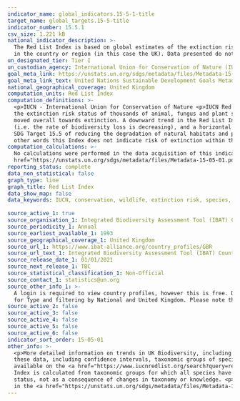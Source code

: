```yaml
---
indicator_name: global_indicators.15-5-1-title
target_name: global_targets.15-5-title
indicator_number: 15.5.1
csv_size: 1.221 kB
national_indicator_description: >-
  The Red List Index is based on global estimates of the extinction risk (IUCN Red List categories) of all mammals, birds, amphibians, corals and cycads, derived from local and national data, disaggregated to the national scale and weighted by the proportion of each species's distribution
  in the country or region (in this case the UK). Data presented do not include the overseas territories.
un_designated_tier: Tier I
un_custodian_agency: International Union for Conservation of Nature (IUCN), BirdLife International (BLI)
goal_meta_link: https://unstats.un.org/sdgs/metadata/files/Metadata-15-05-01.pdf
goal_meta_link_text: United Nations Sustainable Development Goals Metadata (PDF 440 KB)
national_geographical_coverage: United Kingdom
computation_units: Red List Index
computation_definitions: >-
  <p>IUCN - International Union for Conservation of Nature <p>IUCN Red List - The IUCN Red List of Threatened Species is internationally recognised as the most respected and robust inventory of global species conservation status.  It provides a standard and repeatable method for assessing
  the extinction risk status of thousands of animal, fungus and plant species.</p><p>Red List Index - The Red List Index value ranges from 1 (all species are categorised as ‘Least Concern’) to 0 (all species are categorised as ‘Extinct’), and so indicates how far the set of species has
  moved overall towards extinction. A downward trend in the Red List Index over time means that the expected rate of future species extinctions is worsening (i.e. the rate of biodiversity loss is increasing). An upward trend means that the expected rate of species extinctions is abating
  (i.e. the rate of biodiversity loss is decreasing), and a horizontal line means that the expected rate of species extinctions is remaining the same, although in each of these cases it does not mean that biodiversity loss has stopped. An upward Red List Index trend would indicate that the
  SDG Target 15.5 of reducing the degradation of natural habitats and protecting threatened species is on track. A Red List Index value of 1 would indicate that biodiversity loss has been halted.<p>The Red List Index reported here is based on global classifications for each species. In
  other words this Index does not indicate risk of extinction within the UK, but rather, risk of global extinction of species found within the UK.<p>IBAT - Integrated Biodiversity Assessment Tool.</p>
computation_calculations: >-
  No calculations were performed in the data acquisition of this indicator as appropriate data was readily available in the final format specified by this indicator. For detail on calculations made prior to acquisition see the <a
  href="https://unstats.un.org/sdgs/metadata/files/Metadata-15-05-01.pdf">global metadata</a>.
reporting_status: complete
data_non_statistical: false
graph_type: line
graph_title: Red List Index
data_show_map: false
data_keywords: IUCN, conservation, wildlife, extinction risk, species, climate change, biodiversity, environment
  
source_active_1: true
source_organisation_1: Integrated Biodiversity Assessment Tool (IBAT) Country Profile
source_periodicity_1: Annual
source_earliest_available_1: 1993
source_geographical_coverage_1: United Kingdom
source_url_1: https://www.ibat-alliance.org/country_profiles/GBR
source_url_text_1: Integrated Biodiversity Assessment Tool (IBAT) Country Profile
source_release_date_1: 01/01/2021
source_next_release_1: TBC
source_statistical_classification_1: Non-Official
source_contact_1: statistics@un.org
source_other_info_1: >-
  A login is required to view country profiles, however this is free. Data for this indcator are in the 'Species' tab. Data can also been downloaded from the [IUCN Red List site](https://www.iucnredlist.org/search?query=red%20list%20index&searchType=species) by selecting Red List Indices
  for Type and filtering by National and United Kingdom. Please note that data on the two platforms may not be updated at the same time so may give slightly different figures.
source_active_2: false
source_active_3: false
source_active_4: false
source_active_5: false
source_active_6: false
indicator_sort_order: 15-05-01
other_info: >-
  <p>More detailed information on trends in UK Biodiversity, including information on the National Red List can be found in the <a href="https://nbn.org.uk/stateofnature2019/reports/">State of Nature Report</a>.<p>Data presented here are for species found in the UK. More information on
  these data, including confidence intervals, taxonomic groups of species assessed, and threats can be found on the <a href="https://www.ibat-alliance.org/country_profiles/GBR">IBAT UK Country Profile</a> under the Species tab.<p>Data for the UK including the overseas territories are
  available on the <a href="https://www.iucnredlist.org/search?query=red%20list%20index&searchType=species">IUCN Red List site</a>.<p> The Red List Index is based on quantitative objective categories and criteria. To avoid spurious results from biased selection of species, the Red List
  Index is calculated from taxonomic groups for which all species have been assessed and reassessed, and, for taxonomic groups that that do not fulfil this criteria, species that are representatively sampled. Changes between categories reflect geniune improvement or deterioration in
  status, not as a consequence of changes in taxonomy or knowledge. <p>The Red List Index is calculated on an annual basis, however, this does not reflect re-assessment of all species, as species are not assessed every year. The full methodology, and information on limitations can be found
  in the <a href="https://unstats.un.org/sdgs/metadata/files/Metadata-15-05-01.pdf">global metadata</a> and references therin.<p>  Data follows the UN specification for this indicator. This indicator has been identified in collaboration with topic experts.
---
```

